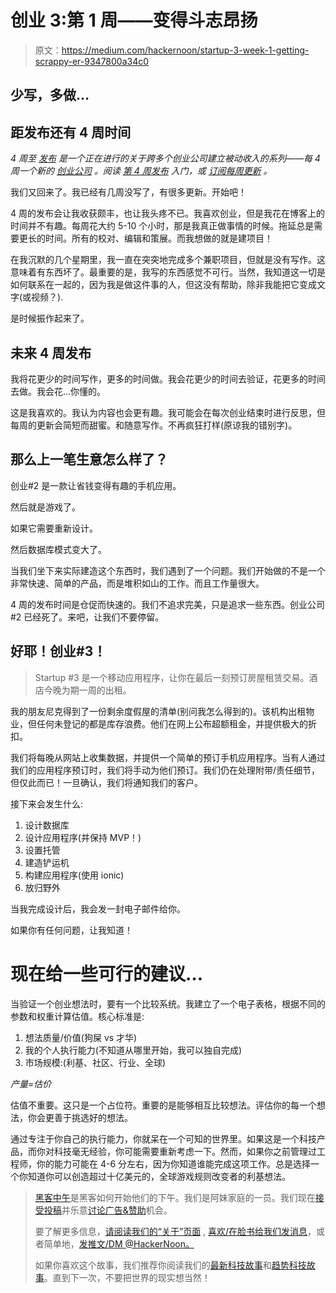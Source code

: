 # 创业 3:第 1 周——变得斗志昂扬

> 原文：<https://medium.com/hackernoon/startup-3-week-1-getting-scrappy-er-9347800a34c0>

## 少写，多做…

## **距发布还有 4 周时间**

*4 周至* [*发布*](https://hackernoon.com/tagged/launch) *是一个正在进行的关于跨多个创业公司建立被动收入的系列——每 4 周一个新的* [*创业公司*](https://hackernoon.com/tagged/startup) *。阅读* [*第 4 周发布*](http://4weekstolaunch.com/4-weeks-to-launchlaunch/) *入门，或* [*订阅每周更新*](http://4weekstolaunch.com/newsletter/) *。*

我们又回来了。我已经有几周没写了，有很多更新。开始吧！

4 周的发布会让我收获颇丰，也让我头疼不已。我喜欢创业，但是我花在博客上的时间并不有趣。每周花大约 5-10 个小时，那是我真正做事情的时候。拖延总是需要更长的时间。所有的校对、编辑和策展。而我想做的就是建项目！

在我沉默的几个星期里，我一直在突突地完成多个兼职项目，但就是没有写作。这意味着有东西坏了。最重要的是，我写的东西感觉不可行。当然，我知道这一切是如何联系在一起的，因为我是做这件事的人，但这没有帮助，除非我能把它变成文字(或视频？).

是时候振作起来了。

## **未来 4 周发布**

我将花更少的时间写作，更多的时间做。我会花更少的时间去验证，花更多的时间去做。我会花…你懂的。

这是我喜欢的。我认为内容也会更有趣。我可能会在每次创业结束时进行反思，但每周的更新会简短而甜蜜。和随意写作。不再疯狂打样(原谅我的错别字)。

## 那么上一笔生意怎么样了？

创业#2 是一款让省钱变得有趣的手机应用。

然后就是游戏了。

如果它需要重新设计。

然后数据库模式变大了。

当我们坐下来实际建造这个东西时，我们遇到了一个问题。我们开始做的不是一个非常快速、简单的产品，而是堆积如山的工作。而且工作量很大。

4 周的发布时间是仓促而快速的。我们不追求完美，只是追求一些东西。创业公司#2 已经死了。来吧，让我们不要停留。

## 好耶！创业#3！

> Startup #3 是一个移动应用程序，让你在最后一刻预订房屋租赁交易。酒店今晚为期一周的出租。

我的朋友尼克得到了一份剩余度假屋的清单(别问我怎么得到的)。该机构出租物业，但任何未登记的都是库存浪费。他们在网上公布超额租金，并提供极大的折扣。

我们将每晚从网站上收集数据，并提供一个简单的预订手机应用程序。当有人通过我们的应用程序预订时，我们将手动为他们预订。我们仍在处理附带/责任细节，但仅此而已！一旦确认，我们将通知我们的客户。

接下来会发生什么:

1.  设计数据库
2.  设计应用程序(并保持 MVP！)
3.  设置托管
4.  建造铲运机
5.  构建应用程序(使用 ionic)
6.  放归野外

当我完成设计后，我会发一封电子邮件给你。

如果你有任何问题，让我知道！

# **现在给一些可行的建议…**

当验证一个创业想法时，要有一个比较系统。我建立了一个电子表格，根据不同的参数和权重计算估值。核心标准是:

1.  想法质量/价值(狗屎 vs 才华)
2.  我的个人执行能力(不知道从哪里开始，我可以独自完成)
3.  市场规模:(利基、社区、行业、全球)

*产量=估价*

估值不重要。这只是一个占位符。重要的是能够相互比较想法。评估你的每一个想法，你会更善于挑选好的想法。

通过专注于你自己的执行能力，你就呆在一个可知的世界里。如果这是一个科技产品，而你对科技毫无经验，你可能需要重新考虑一下。然而，如果你之前管理过工程师，你的能力可能在 4-6 分左右，因为你知道谁能完成这项工作。总是选择一个你知道你可以创造超过十亿美元的，全球游戏规则改变者的利基想法。

> [黑客中午](http://bit.ly/Hackernoon)是黑客如何开始他们的下午。我们是阿妹家庭的一员。我们现在[接受投稿](http://bit.ly/hackernoonsubmission)并乐意[讨论广告&赞助](mailto:partners@amipublications.com)机会。
> 
> 要了解更多信息，[请阅读我们的“关于”页面](https://goo.gl/4ofytp) , [喜欢/在脸书给我们发消息](http://bit.ly/HackernoonFB)，或者简单地，[发推文/DM @HackerNoon。](https://goo.gl/k7XYbx)
> 
> 如果你喜欢这个故事，我们推荐你阅读我们的[最新科技故事](http://bit.ly/hackernoonlatestt)和[趋势科技故事](https://hackernoon.com/trending)。直到下一次，不要把世界的现实想当然！